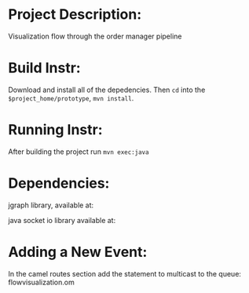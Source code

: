 Project Description:
====================
Visualization flow through the order manager pipeline


Build Instr:
============

Download and install all of the depedencies. Then `cd` into the `$project_home/prototype`, `mvn install`.

Running Instr:
==============

After building the project run `mvn exec:java`


Dependencies:
============

jgraph library, available at:

java socket io library available at:


Adding a New Event:
===================

In the camel routes section add the statement to multicast to the queue:
flowvisualization.om